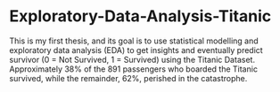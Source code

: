 # Exploratory-Data-Analysis-Titanic
This is my first thesis, and its goal is to use statistical modelling and exploratory data analysis (EDA) to get insights and eventually predict survivor (0 = Not Survived, 1 = Survived) using the Titanic Dataset. Approximately 38% of the 891 passengers who boarded the Titanic survived, while the remainder, 62%, perished in the catastrophe.
